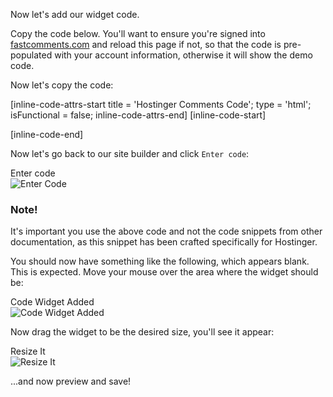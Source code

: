 Now let's add our widget code.

Copy the code below. You'll want to ensure you're signed into [fastcomments.com](https://fastcomments.com) 
and reload this page if not, so that the code is pre-populated with your account information, otherwise it will show the demo code.

Now let's copy the code:

[inline-code-attrs-start title = 'Hostinger Comments Code'; type = 'html'; isFunctional = false; inline-code-attrs-end]
[inline-code-start]
<script src="https://cdn.fastcomments.com/js/embed-v2.min.js"></script>
<div id="fastcomments-widget"></div>
<script>
    FastCommentsUI(document.getElementById('fastcomments-widget'), {
        tenantId: "demo",
        pageTitle: window.parent.document.title,
        urlId: window.parent.location.href,
        url: window.parent.location.href
    });
</script>
[inline-code-end]

Now let's go back to our site builder and click `Enter code`:

<div class="screenshot white-bg">
    <div class="title">Enter code</div>
    <img class="screenshot-image" src="/images/installation-guides/hostinger-step-2-add-code-2.png" alt="Enter Code" />
</div>

### Note!

It's important you use the above code and not the code snippets from other documentation, as this snippet has been crafted specifically
for Hostinger.

You should now have something like the following, which appears blank. This is expected. Move your mouse over the area
where the widget should be:

<div class="screenshot white-bg">
    <div class="title">Code Widget Added</div>
    <img class="screenshot-image" src="/images/installation-guides/hostinger-step-2-add-code-3.png" alt="Code Widget Added" />
</div>

Now drag the widget to be the desired size, you'll see it appear:

<div class="screenshot white-bg">
    <div class="title">Resize It</div>
    <img class="screenshot-image" src="/images/installation-guides/hostinger-step-2-add-code-4.png" alt="Resize It" />
</div>

...and now preview and save!
